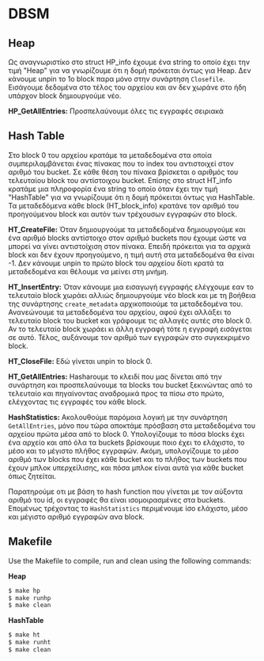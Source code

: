 # DBSM

## Heap
Ως αναγνωριστίκο στο struct HP_info έχουμε ένα string το οποίο έχει την τιμή "Heap" για να γνωρίζουμε ότι η δομή πρόκειται όντως για Heap. Δεν κάνουμε unpin το 1ο block παρα μόνο στην συνάρτηση `Closefile`. Εισάγουμε δεδομένα στο τέλος του αρχείου και αν δεν χωράνε στο ήδη υπάρχον block δημιουργούμε νέο. 

**HP_GetAllEntries:** Προσπελαύνουμε όλες τις εγγραφές σειριακά 


## Hash Table
Στο block 0 του αρχείου κρατάμε τα μεταδεδομένα στα οποία συμπεριλαμβάνεται ένας πίνακας που το index του αντιστοιχεί στον αριθμό του bucket. Σε κάθε θέση του πίνακα βρίσκεται ο αριθμός του τελευταίου block του αντίστοιχου bucket.
Επίσης στο struct HT_info κρατάμε μια πληροφορία ένα string το οποίο όταν έχει την τιμή "HashTable" για να γνωρίζουμε ότι η δομή πρόκειται όντως για HashTable. 
Τα μεταδεδόμενα κάθε block (HT_block_info) κρατάνε τον αριθμό του προηγούμενου block και αυτόν των τρέχουσων εγγραφών στο block.

**HT_CreateFile:** Όταν δημιουργούμε τα μεταδεδομένα δημιουργούμε και ένα αριθμό blocks αντίστοιχο στον αριθμό buckets που έχουμε ώστε να μπορεί να γίνει αντιστοίχιση στον πίνακα. Επειδή πρόκειται για τα αρχικά block και δεν έχουν προηγούμενο, η τιμή αυτή στα μεταδεδομένα θα είναι -1.
Δεν κάνουμε unpin το πρώτο block του αρχείου δίοτι κρατά τα μεταδεδομένα και θέλουμε να μείνει στη μνήμη. 

**HT_InsertEntry:**
Όταν κάνουμε μια εισαγωγή εγγραφής ελέγχουμε εαν το τελευταίο block χωράει αλλιώς δημιουργούμε νέο block και με τη βοήθεια της συνάρτησης `create_metadata` αρχικοποιούμε τα μεταδεδομένα του. Ανανεώνουμε τα μεταδεδομένα του αρχείου, αφού έχει αλλάξει το τελευταίο block του bucket και γράφουμε τις αλλαγές αυτές στο block 0. Αν το τελευταίο block χωράει κι άλλη εγγραφή τότε η εγγραφή εισάγεται σε αυτό. Τέλος, αυξάνουμε τον αριθμό των εγγραφών στο συγκεκριμένο block.

**HT_CloseFile:** Εδώ γίνεται unpin το block 0.


**HT_GetAllEntries:** Hasharουμε το κλειδί που μας δίνεται από την συνάρτηση και προσπελαύνουμε τα blocks του bucket ξεκινώντας από το τελευταίο και πηγαίνοντας αναδρομικά προς τα πίσω στο πρώτο, ελέγχοντας τις εγγραφές του κάθε block.

**HashStatistics:** Ακολουθούμε παρόμοια λογική με την συνάρτηση `GetAllEntries`, μόνο που τώρα αποκτάμε πρόσβαση στα μεταδεδομένα του αρχείου πρώτα μέσα από το block 0. Υπολογίζουμε το πόσα blocks έχει ένα αρχείο και από όλα τα buckets βρίσκουμε ποιο έχει το ελάχιστο, το μέσο και το μέγιστο πλήθος εγγραφών. Ακόμη, υπολογίζουμε το μέσο αριθμό των blocks που έχει κάθε bucket και το πλήθος των buckets που έχουν μπλοκ υπερχείλισης, και πόσα μπλοκ είναι αυτά για κάθε bucket όπως ζητείται.

Παρατηρούμε οτι με βάση το hash function που γίνεται με τον αύξοντα αριθμό του id, οι εγγραφές θα είναι ισομοιρασμένες στα buckets. Επομένως τρέχοντας το `HashStatistics` περιμένουμε ίσο ελάχιστο, μέσο και μέγιστο αριθμό εγγραφών ανα block.

## Makefile
Use the Makefile to compile, run and clean using the following commands:

**Heap** <br/>

```bash
$ make hp
$ make runhp
$ make clean
```

**HashTable** <br/>

```bash
$ make ht
$ make runht
$ make clean
```
